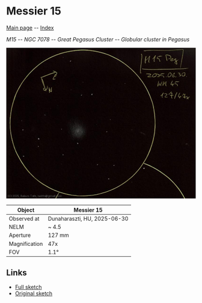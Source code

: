 # Messier 15

[Main page](../index.md) -- [Index](../pages/obj_index.md)

_M15_ -- _NGC 7078_ -- _Great Pegasus Cluster_ -- _Globular cluster in Pegasus_  

![Messier 15](../img/m15-20250701.jpg)

Object | Messier 15
-|-
Observed at | Dunaharaszti, HU, 2025-06-30
NELM | ~ 4.5
Aperture | 127 mm
Magnification | 47x
FOV | 1.1°


## Links

- [Full sketch](../img/m15-gamma-del-20250701.jpg)
- [Original sketch](../scan/20250701092405_002.jpg)
